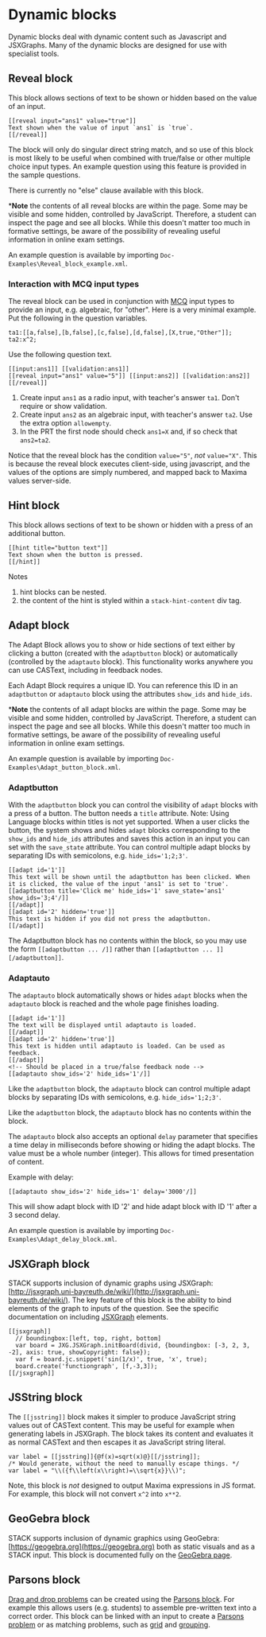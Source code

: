 # Dynamic blocks

Dynamic blocks deal with dynamic content such as Javascript and JSXGraphs.  Many of the dynamic blocks are designed for use with specialist tools.

## Reveal block ##

This block allows sections of text to be shown or hidden based on the value of an input.

```
[[reveal input="ans1" value="true"]]
Text shown when the value of input `ans1` is `true`.
[[/reveal]]
```

The block will only do singular direct string match, and so use of this block is most likely to be useful when combined with true/false or other multiple choice input types.  An example question using this feature is provided in the sample questions.

There is currently no "else" clause available with this block.

***Note** the contents of all reveal blocks are within the page.  Some may be visible and some hidden, controlled by JavaScript.  Therefore, a student can inspect the page and see all blocks.  While this doesn't matter too much in formative settings, be aware of the possibility of revealing useful information in online exam settings.

An example question is available by importing `Doc-Examples\Reveal_block_example.xml`.

### Interaction with MCQ input types

The reveal block can be used in conjunction with [MCQ](../../Authoring/Inputs/Multiple_choice_input.md) input types to provide an input, e.g. algebraic, for "other".  Here is a very minimal example.  Put the following in the question variables.

    ta1:[[a,false],[b,false],[c,false],[d,false],[X,true,"Other"]];
    ta2:x^2;

Use the following question text.

    [[input:ans1]] [[validation:ans1]]
    [[reveal input="ans1" value="5"]] [[input:ans2]] [[validation:ans2]] [[/reveal]]

1. Create input `ans1` as a radio input, with teacher's answer `ta1`.  Don't require or show validation.
2. Create input `ans2` as an algebraic input, with teacher's answer `ta2`.  Use the extra option `allowempty`.
3. In the PRT the first node should check `ans1=X` and, if so check that `ans2=ta2`.

Notice that the reveal block has the condition `value="5"`, _not_ `value="X"`.  This is because the reveal block executes client-side, using javascript, and the values of the options are simply numbered, and mapped back to Maxima values server-side.

## Hint block ##

This block allows sections of text to be shown or hidden with a press of an additional button.

```
[[hint title="button text"]]
Text shown when the button is pressed.
[[/hint]]
```

Notes

1. hint blocks can be nested.
2. the content of the hint is styled within a `stack-hint-content` div tag.

## Adapt block ##

The Adapt Block allows you to show or hide sections of text either by clicking a button (created with the `adaptbutton` block) or automatically (controlled by the `adaptauto` block). This functionality works anywhere you can use CASText, including in feedback nodes.

Each Adapt Block requires a unique ID. You can reference this ID in an `adaptbutton` or `adaptauto` block using the attributes `show_ids` and `hide_ids`.

***Note** the contents of all adapt blocks are within the page.  Some may be visible and some hidden, controlled by JavaScript.  Therefore, a student can inspect the page and see all blocks.  While this doesn't matter too much in formative settings, be aware of the possibility of revealing useful information in online exam settings.

An example question is available by importing `Doc-Examples\Adapt_button_block.xml`.

### Adaptbutton

With the `adaptbutton` block you can control the visibility of `adapt` blocks with a press of a button. The button needs a `title` attribute. Note: Using Language blocks within titles is not yet supported.
When a user clicks the button, the system shows and hides `adapt` blocks corresponding to the `show_ids` and `hide_ids` attributes and saves this action in an input you can set with the `save_state` attribute.
You can control multiple adapt blocks by separating IDs with semicolons, e.g. `hide_ids='1;2;3'`.

```
[[adapt id='1']]
This text will be shown until the adaptbutton has been clicked. When it is clicked, the value of the input 'ans1' is set to 'true'.
[[adaptbutton title='Click me' hide_ids='1' save_state='ans1' show_ids='3;4'/]]
[[/adapt]]
[[adapt id='2' hidden='true']]
This text is hidden if you did not press the adaptbutton.
[[/adapt]]
```

The Adaptbutton block has no contents within the block, so you may use the form `[[adaptbutton ... /]]` rather than `[[adaptbutton ... ]][/adaptbutton]]`.

### Adaptauto

The `adaptauto` block automatically shows or hides `adapt` blocks when the `adaptauto` block is reached and the whole page finishes loading.

```
[[adapt id='1']]
The text will be displayed until adaptauto is loaded.
[[/adapt]]
[[adapt id='2' hidden='true']]
This text is hidden until adaptauto is loaded. Can be used as feedback.
[[/adapt]]
<!-- Should be placed in a true/false feedback node -->
[[adaptauto show_ids='2' hide_ids='1'/]]
```

Like the `adaptbutton` block, the `adaptauto` block can control multiple adapt blocks by separating IDs with semicolons, e.g. `hide_ids='1;2;3'`.

Like the `adaptbutton` block, the `adaptauto` block has no contents within the block.

The `adaptauto` block also accepts an optional `delay` parameter that specifies a time delay in milliseconds before showing or hiding the adapt blocks. The value must be a whole number (integer). This allows for timed presentation of content.

Example with delay:
```
[[adaptauto show_ids='2' hide_ids='1' delay='3000'/]]
```
This will show adapt block with ID '2' and hide adapt block with ID '1' after a 3 second delay.

An example question is available by importing `Doc-Examples\Adapt_delay_block.xml`.

## JSXGraph block ##

STACK supports inclusion of dynamic graphs using JSXGraph: [http://jsxgraph.uni-bayreuth.de/wiki/](http://jsxgraph.uni-bayreuth.de/wiki/). The key feature of this block is the ability to bind elements of the graph to inputs of the question. See the specific documentation on including [JSXGraph](../../Specialist_tools/JSXGraph/index.md) elements.

    [[jsxgraph]]
      // boundingbox:[left, top, right, bottom]
      var board = JXG.JSXGraph.initBoard(divid, {boundingbox: [-3, 2, 3, -2], axis: true, showCopyright: false});
      var f = board.jc.snippet('sin(1/x)', true, 'x', true);
      board.create('functiongraph', [f,-3,3]);
    [[/jsxgraph]]

## JSString block ##

The `[[jsstring]]` block makes it simpler to produce JavaScript string values out of CASText content. This may be useful for example when generating labels in JSXGraph. The block takes its content and evaluates it as normal CASText and then escapes it as JavaScript string literal.

```
var label = [[jsstring]]{@f(x)=sqrt(x)@}[[/jsstring]];
/* Would generate, without the need to manually escape things. */
var label = "\\({f\\left(x\\right)=\\sqrt{x}}\\)";
```

Note, this block is _not_ designed to output Maxima expressions in JS format. For example, this block will not convert `x^2` into `x**2`.

## GeoGebra block ##

STACK supports inclusion of dynamic graphics using GeoGebra: [https://geogebra.org](https://geogebra.org) both as static visuals and as a STACK input.  This block is documented fully on the [GeoGebra page](../../Specialist_tools/GeoGebra/index.md).

## Parsons block ##

[Drag and drop problems](../../Specialist_tools/Drag_and_drop/index.md) can be created using the [Parsons block](../../Specialist_tools/Drag_and_drop/Question_block.md).  For example this allows users (e.g. students) to assemble pre-written text into a correct order.  This block can be linked with an input to create a [Parsons problem](../../Specialist_tools/Drag_and_drop/Parsons.md) or as matching problems, such as [grid](../../Specialist_tools/Drag_and_drop/Grid.md) and [grouping](../../Specialist_tools/Drag_and_drop/Grouping.md).
